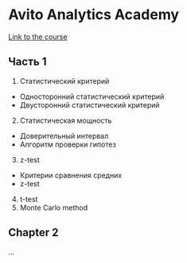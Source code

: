 # Avito Analytics Academy
[Link to the course](https://avito.tech/education/statistics#look)
## Часть 1
1. Статистический критерий
- Односторонний статистический критерий
- Двусторонний статистический критерий
2. Статистическая мощность
- Доверительный интервал
- Алгоритм проверки гипотез 
3. z-test
- Критерии сравнения средних
- z-test
4. t-test
5. Monte Carlo method
## Chapter 2
...
